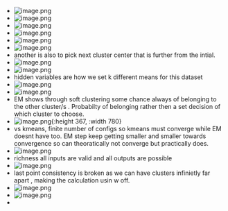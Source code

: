 - ![image.png](../assets/image_1741645027664_0.png)
- ![image.png](../assets/image_1741647751966_0.png)
- ![image.png](../assets/image_1741648012002_0.png)
- ![image.png](../assets/image_1741648159058_0.png)
- ![image.png](../assets/image_1741648732309_0.png)
- ![image.png](../assets/image_1741649341392_0.png)
- another is also to pick next cluster center that is further from the intial.
- ![image.png](../assets/image_1741730917213_0.png)
- ![image.png](../assets/image_1741731666589_0.png)
- hidden variables are how we set k different means for this dataset
- ![image.png](../assets/image_1741732206647_0.png)
- ![image.png](../assets/image_1741733111257_0.png)
- EM shows through soft clustering some chance always of belonging to the other cluster/s . Probabilty of belonging rather then a set decision of which cluster to choose.
- ![image.png](../assets/image_1741733591749_0.png){:height 367, :width 780}
- vs kmeans, finite number of configs so kmeans must converge while EM doesnt have too. EM step keep getting smaller and smaller towards convergence so can theoratically not converge but practically does.
- ![image.png](../assets/image_1741734069887_0.png)
- richness all inputs are valid and all outputs are possible
- ![image.png](../assets/image_1741734883814_0.png)
- last point consistency is broken as we can have clusters infinietly far apart , making the calculation usin w off.
- ![image.png](../assets/image_1741735092952_0.png)
- ![image.png](../assets/image_1741735186906_0.png)
-